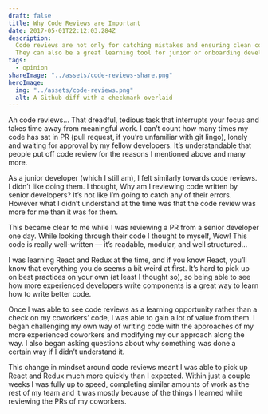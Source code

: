 ```yaml
---
draft: false
title: Why Code Reviews are Important
date: 2017-05-01T22:12:03.284Z
description:
  Code reviews are not only for catching mistakes and ensuring clean code.
  They can also be a great learning tool for junior or onboarding developers.
tags:
  - opinion
shareImage: "../assets/code-reviews-share.png"
heroImage:
  img: "../assets/code-reviews.png"
  alt: A Github diff with a checkmark overlaid
---
```


Ah code reviews... That dreadful, tedious task that interrupts your focus and takes time away from meaningful work. I can’t count how many times my code has sat in PR (pull request, if you’re unfamiliar with git lingo), lonely and waiting for approval by my fellow developers. It’s understandable that people put off code review for the reasons I mentioned above and many more.

As a junior developer (which I still am), I felt similarly towards code reviews. I didn’t like doing them. I thought, Why am I reviewing code written by senior developers? It’s not like I’m going to catch any of their errors. However what I didn’t understand at the time was that the code review was more for me than it was for them.

This became clear to me while I was reviewing a PR from a senior developer one day. While looking through their code I thought to myself, Wow! This code is really well-written — it’s readable, modular, and well structured...

I was learning React and Redux at the time, and if you know React, you’ll know that everything you do seems a bit weird at first. It’s hard to pick up on best practices on your own (at least I thought so), so being able to see how more experienced developers write components is a great way to learn how to write better code.

Once I was able to see code reviews as a learning opportunity rather than a check on my coworkers’ code, I was able to gain a lot of value from them. I began challenging my own way of writing code with the approaches of my more experienced coworkers and modifying my our approach along the way. I also began asking questions about why something was done a certain way if I didn’t understand it.

This change in mindset around code reviews meant I was able to pick up React and Redux much more quickly than I expected. Within just a couple weeks I was fully up to speed, completing similar amounts of work as the rest of my team and it was mostly because of the things I learned while reviewing the PRs of my coworkers.
